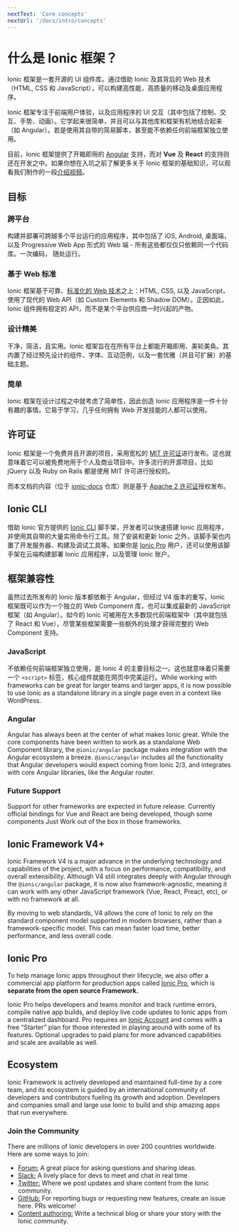 ```yaml
---
nextText: 'Core concepts'
nextUrl: '/docs/intro/concepts'
---
```


# 什么是 Ionic 框架？

<!-- TOC goes here -->

<p class="intro" markdown="1">
Ionic 框架是一套开源的 UI 组件库。通过借助 Ionic 及其背后的 Web 技术（HTML, CSS 和 JavaScript），可以构建高性能，高质量的移动及桌面应用程序。
</p>
<p class="intro" markdown="1">
Ionic 框架专注于前端用户体验，以及应用程序的 UI 交互（其中包括了控制、交互、手势、动画）。它学起来很简单，并且可以与其他库和框架有机地结合起来（如 Angular）。若是使用其自带的简易脚本，甚至能不依赖任何前端框架独立使用。
</p>
<p class="intro" markdown="1">
目前，Ionic 框架提供了开箱即用的 <a href="https://angular.io/" target="_blank">Angular</a> 支持，而对 <strong>Vue</strong> 及 <strong>React</strong> 的支持则还在开发之中。如果你想在入坑之前了解更多关于 Ionic 框架的基础知识，可以观看我们制作的一段<a href="https://youtu.be/p3AN3igqiRc" target="_blank">介绍视频</a>。
</p>

## 目标

### 跨平台

构建并部署可跨越多个平台运行的应用程序，其中包括了 iOS, Android, 桌面端，以及 Progressive Web App 形式的 Web 端 - 所有这些都仅仅只依赖同一个代码库。一次编码， 随处运行。

### 基于 Web 标准

Ionic 框架基于可靠、[标准化的 Web 技术](/docs/faq/glossary#web-standards)之上：HTML, CSS, 以及 JavaScript，使用了现代的
Web API（如 Custom Elements 和 Shadow DOM）。正因如此，Ionic 组件拥有稳定的 API，而不是某个平台供应商一时兴起的产物。

### 设计精美

干净，简洁，且实用。Ionic 
框架旨在在所有平台上都能开箱即用、美轮美奂。其内置了经过预先设计的组件、字体、互动范例，以及一套优雅（并且可扩展）的基础主题。

### 简单

Ionic 框架在设计过程之中就考虑了简单性，因此创造 Ionic 应用程序是一件十分有趣的事情。它易于学习，几乎任何拥有 Web 开发技能的人都可以使用。

## 许可证

Ionic 框架是一个免费并且开源的项目，采用宽松的 <a href="https://opensource.org/licenses/MIT" target="_blank">MIT 许可证</a>进行发布。这也就意味着它可以被免费地用于个人及商业项目中。许多流行的开源项目，比如 jQuery 以及 Ruby on Rails 都是使用 MIT 许可进行授权的。

而本文档的内容（位于 <a href="https://github.com/ionic-team/ionic-docs" target="_blank">ionic-docs</a> 仓库）则是基于 <a href="https://www.apache.org/licenses/LICENSE-2.0" target="_blank">Apache 2 许可证</a>授权发布。

## Ionic CLI

借助 Ionic 官方提供的 [Ionic CLI](/docs/cli) 脚手架，开发者可以快速搭建 Ionic 应用程序，并使用其自带的大量实用命令行工具。除了安装和更新 Ionic 之外，该脚手架也内置了开发服务器、构建及调试工具等。如果你是 [Ionic Pro](#ionic-pro) 用户，还可以使用该脚手架在云端构建部署 Ionic 应用程序，以及管理 Ionic 账户。

## 框架兼容性

虽然过去所发布的 Ionic 版本都依赖于 Angular，但经过 V4 版本的重写，Ionic 框架既可以作为一个独立的 Web Component 库，也可以集成最新的 JavaScript 框架（如 Angular）。如今的 Ionic 
可被用在大多数现代前端框架中（其中就包括了 React 和 Vue），尽管某些框架需要一些额外的处理才获得完整的 Web Component 支持。

### JavaScript

不依赖任何前端框架独立使用，是 Ionic 4 的主要目标之一。这也就意味着只需要一个 `<script>` 标签，核心组件就能在网页中完美运行。While working with frameworks can be great for larger teams and larger apps, it is now possible to use Ionic as a standalone library in a single page even in a context like WordPress.

### Angular

Angular has always been at the center of what makes Ionic great. While the core components have been written to work as a standalone Web Component library, the `@ionic/angular` package makes integration with the Angular ecosystem a breeze. `@ionic/angular` includes all the functionality that Angular developers would expect coming from Ionic 2/3, and integrates with core Angular libraries, like the Angular router.

### Future Support

Support for other frameworks are expected in future release. Currently official bindings for Vue and React are being developed, though some components Just Work out of the box in those frameworks.

## Ionic Framework V4+

Ionic Framework V4 is a major advance in the underlying technology and capabilities of the project, with a focus on performance, compatibility, and overall extensibility. Although V4 still integrates deeply with Angular through the `@ionic/angular` package, it is now also framework-agnostic, meaning it can work with any other JavaScript framework (Vue, React, Preact, etc), or with no framework at all.

By moving to web standards, V4 allows the core of Ionic to rely on the standard component model supported in modern browsers, rather than a framework-specific model. This can mean faster load time, better performance, and less overall code.

## Ionic Pro

To help manage Ionic apps throughout their lifecycle, we also offer a commercial app platform for production apps called <a href="https://ionicframework.com/pro" target="_blank">Ionic Pro</a>, which is <strong>separate from the open source Framework.</strong>

Ionic Pro helps developers and teams monitor and track runtime errors, compile native app builds, and deploy live code updates to Ionic apps from a centralized dashboard. Pro requires an <a href="https://dashboard.ionicframework.com/signup" target="_blank">Ionic Account</a> and comes with a free “Starter” plan for those interested in playing around with some of its features. Optional upgrades to paid plans for more advanced capabilities and scale are available as well.

## Ecosystem

Ionic Framework is actively developed and maintained full-time by a core team, and its ecosystem is guided by an international community of developers and contributors fueling its growth and adoption. Developers and companies small and large use Ionic to build and ship amazing apps that run everywhere.

### Join the Community

There are millions of Ionic developers in over 200 countries worldwide. Here are some ways to join:

* <a href="https://forum.ionicframework.com/" target="_blank">Forum:</a> A great place for asking questions and sharing ideas.
* <a href="https://ionicworldwide.herokuapp.com/" target="_blank">Slack:</a> A lively place for devs to meet and chat in real time.
* <a href="https://twitter.com/Ionicframework" target="_blank">Twitter:</a> Where we post updates and share content from the Ionic community.
* <a href="https://github.com/ionic-team/ionic" target="_blank">GitHub:</a> For reporting bugs or requesting new features, create an issue here. PRs welcome!
* <a href="https://ionicframework.com/contributors" target="_blank">Content authoring:</a> Write a technical blog or share your story with the Ionic community.

